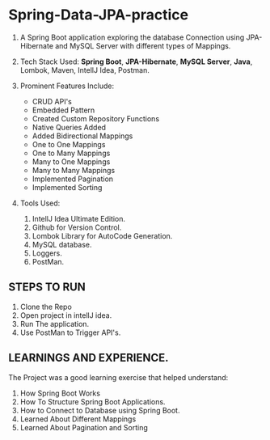 # Spring-Data-JPA-practice

1. A Spring Boot application exploring the database Connection using JPA-Hibernate and MySQL Server with different types of Mappings.

2. Tech Stack Used: **Spring Boot**, **JPA-Hibernate**, **MySQL Server**, **Java**, Lombok, Maven, IntellJ Idea, Postman.

3. Prominent Features Include: 

    - CRUD API's
    - Embedded Pattern
    - Created Custom Repository Functions
    - Native Queries Added
    - Added Bidirectional Mappings
    - One to One Mappings
    - One to Many Mappings
    - Many to One Mappings
    - Many to Many Mappings
    - Implemented Pagination
    - Implemented Sorting
    
4. Tools Used: 
    
    1. IntellJ Idea Ultimate Edition.
    2. Github for Version Control.
    3. Lombok Library for AutoCode Generation.
    4. MySQL database.
    5. Loggers.
    6. PostMan.
    
 ## STEPS TO RUN
 
 1. Clone the Repo
 2. Open project in intellJ idea.
 3. Run The application.
 4. Use PostMan to Trigger API's.
 
 ## LEARNINGS AND EXPERIENCE.
 
 The Project was a good learning exercise that helped understand:
 
 1. How Spring Boot Works
 2. How To Structure Spring Boot Applications.
 3. How to Connect to Database using Spring Boot.
 4. Learned About Different Mappings
 5. Learned About Pagination and Sorting
 
  
    

